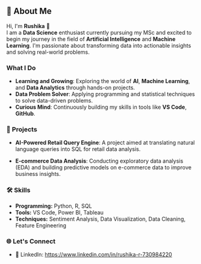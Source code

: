 ## 🌟 About Me
Hi, I'm **Rushika** 👋  
I am a **Data Science** enthusiast currently pursuing my MSc and excited to begin my journey in the field of **Artificial Intelligence** and **Machine Learning**. I'm passionate about transforming data into actionable insights and solving real-world problems.

###  What I Do
- **Learning and Growing**: Exploring the world of **AI**, **Machine Learning**, and **Data Analytics** through hands-on projects.
- **Data Problem Solver**: Applying programming and statistical techniques to solve data-driven problems.
- **Curious Mind**: Continuously building my skills in tools like **VS Code**, **GitHub**.

### 💼 Projects
- **AI-Powered Retail Query Engine**: A project aimed at translating natural language queries into SQL for retail data analysis.

- **E-commerce Data Analysis**: Conducting exploratory data analysis (EDA) and building predictive models on e-commerce data to improve business insights.

### 🛠️ Skills
- **Programming:** Python, R, SQL
- **Tools:** VS Code, Power BI, Tableau
- **Techniques:** Sentiment Analysis, Data Visualization, Data Cleaning, Feature Engineering

### 🌐 Let's Connect
- 💼 LinkedIn: https://www.linkedin.com/in/rushika-r-730984220